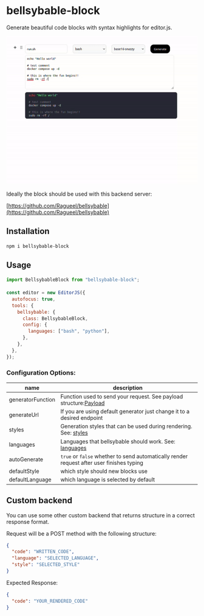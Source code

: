 # bellsybable-block

Generate beautiful code blocks with syntax highlights for editor.js.

![Demo Usage](/assets/demo.gif)

Ideally the block should be used with this backend server:

[https://github.com/Ragueel/bellsybable](https://github.com/Ragueel/bellsybable)

## Installation

```bash
npm i bellsybable-block
```

## Usage

```javascript
import BellsybableBlock from "bellsybable-block";

const editor = new EditorJS({
  autofocus: true,
  tools: {
    bellsybable: {
      class: BellsybableBlock,
      config: {
        languages: ["bash", "python"],
      },
    },
  },
});
```

### Configuration Options:

| name              | description                                                                                                            |
| ----------------- | ---------------------------------------------------------------------------------------------------------------------- |
| generatorFunction | Function used to send your request. See payload structure:[Payload](/https://github.com/Ragueel/bellsybable-editorjs/) |
| generateUrl       | If you are using default generator just change it to a desired endpoint                                                |
| styles            | Generation styles that can be used during rendering. See: [styles](/docs/styles.md)                                    |
| languages         | Languages that bellsybable should work. See: [languages](/docs/languages.md)                                           |
| autoGenerate      | `true` or `false` whether to send automatically render request after user finishes typing                              |
| defaultStyle      | which style should new blocks use                                                                                      |
| defaultLanguage   | which language is selected by default                                                                                  |

## Custom backend

You can use some other custom backend that returns structure in a correct response format.

Request will be a POST method with the following structure:

```json
{
  "code": "WRITTEN_CODE",
  "language": "SELECTED_LANGUAGE",
  "style": "SELECTED_STYLE"
}
```

Expected Response:

```json
{
  "code": "YOUR_RENDERED_CODE"
}
```
